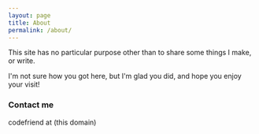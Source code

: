 ```yaml
---
layout: page
title: About
permalink: /about/
---
```


This site has no particular purpose other than to share some things I make, or write.

I'm not sure how you got here, but I'm glad you did, and hope you enjoy your visit!

### Contact me

codefriend at (this domain)